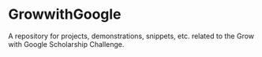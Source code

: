 # GrowwithGoogle
A repository for projects, demonstrations, snippets, etc. related to the Grow with Google Scholarship Challenge.
